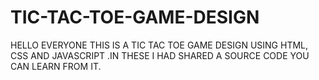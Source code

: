 # TIC-TAC-TOE-GAME-DESIGN
HELLO EVERYONE THIS IS A TIC TAC TOE GAME DESIGN USING HTML, CSS AND JAVASCRIPT .IN THESE I HAD SHARED A SOURCE CODE YOU CAN LEARN FROM IT.
